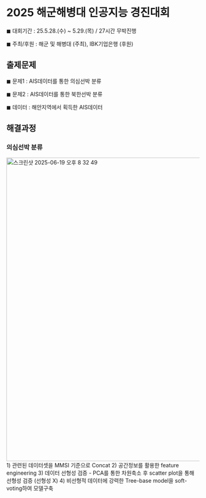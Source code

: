 # 2025 해군해병대 인공지능 경진대회

◼︎ 대회기간 : 25.5.28.(수) ~ 5.29.(목) / 27시간 무박진행

◼︎ 주최/후원 : 해군 및 해병대 (주최), IBK기업은행 (후원) 

## 출제문제

◼︎ 문제1 : AIS데이터를 통한 의심선박 분류

◼︎ 문제2 : AIS데이터를 통한 북한선박 분류

◼︎ 데이터 : 해안지역에서 획득한 AIS데이터

## 해결과정

### 의심선박 분류
<img width="791" alt="스크린샷 2025-06-19 오후 8 32 49" src="https://github.com/user-attachments/assets/f5ef7f06-1ca3-4f65-a535-ab16d309a5d6" />
 1) 관련된 데이터셋을 MMSI 기준으로 Concat
 2) 공간정보를 활용한 feature engineering
 3) 데이터 선형성 검증 - PCA를 통한 차원축소 후 scatter plot을 통해 선형성 검증 (선형성 X)
 4) 비선형적 데이터에 강력한 Tree-base model을 soft-voting하여 모델구축
    





